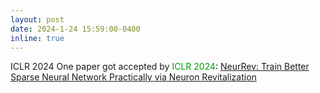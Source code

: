 ```yaml
---
layout: post
date: 2024-1-24 15:59:00-0400
inline: true
---
```


<span class="badge-flag" data-conf="publication">ICLR 2024</span>  One paper got accepted by <font color=009f06>ICLR 2024</font>: [NeurRev: Train Better Sparse Neural Network Practically via Neuron Revitalization](https://openreview.net/pdf?id=60lNoatp7u)

